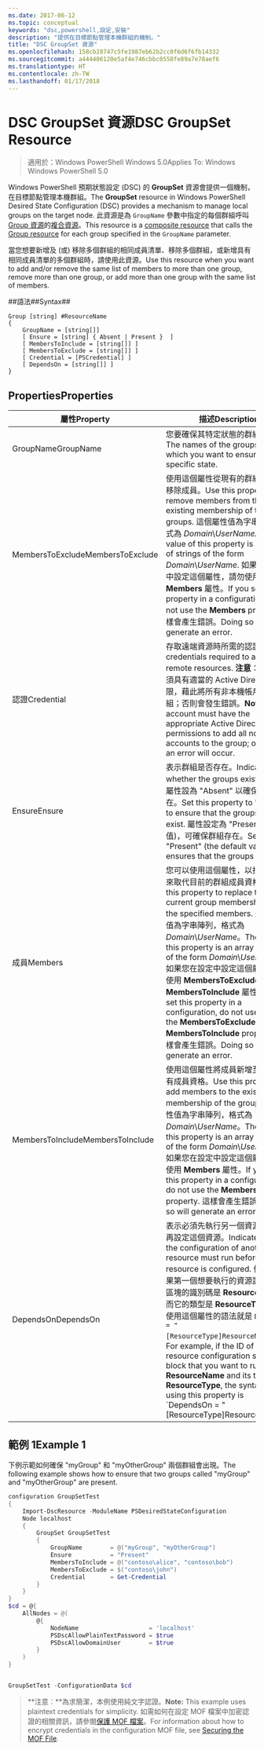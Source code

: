 ```yaml
---
ms.date: 2017-06-12
ms.topic: conceptual
keywords: "dsc,powershell,設定,安裝"
description: "提供在目標節點管理本機群組的機制。"
title: "DSC GroupSet 資源"
ms.openlocfilehash: 158cb28747c5fe1987eb62b2cc0f6d6f6fb14332
ms.sourcegitcommit: a444406120e5af4e746cbbc0558fe89a7e78aef6
ms.translationtype: HT
ms.contentlocale: zh-TW
ms.lasthandoff: 01/17/2018
---
```

# <a name="dsc-groupset-resource"></a><span data-ttu-id="f9974-104">DSC GroupSet 資源</span><span class="sxs-lookup"><span data-stu-id="f9974-104">DSC GroupSet Resource</span></span>

> <span data-ttu-id="f9974-105">適用於：Windows PowerShell Windows 5.0</span><span class="sxs-lookup"><span data-stu-id="f9974-105">Applies To: Windows Windows PowerShell 5.0</span></span>

<span data-ttu-id="f9974-106">Windows PowerShell 預期狀態設定 (DSC) 的 **GroupSet** 資源會提供一個機制，在目標節點管理本機群組。</span><span class="sxs-lookup"><span data-stu-id="f9974-106">The **GroupSet** resource in Windows PowerShell Desired State Configuration (DSC) provides a mechanism to manage local groups on the target node.</span></span> <span data-ttu-id="f9974-107">此資源是為 `GroupName` 參數中指定的每個群組呼叫 [Group 資源](groupResource.md)的[複合資源](authoringResourceComposite.md)。</span><span class="sxs-lookup"><span data-stu-id="f9974-107">This resource is a [composite resource](authoringResourceComposite.md) that calls the [Group resource](groupResource.md) for each group specified in the `GroupName` parameter.</span></span>

<span data-ttu-id="f9974-108">當您想要新增及 (或) 移除多個群組的相同成員清單、移除多個群組，或新增具有相同成員清單的多個群組時，請使用此資源。</span><span class="sxs-lookup"><span data-stu-id="f9974-108">Use this resource when you want to add and/or remove the same list of members to more than one group, remove more than one group, or add more than one group with the same list of members.</span></span>

##<a name="syntax"></a><span data-ttu-id="f9974-109">語法##</span><span class="sxs-lookup"><span data-stu-id="f9974-109">Syntax##</span></span>
```
Group [string] #ResourceName
{
    GroupName = [string[]]
    [ Ensure = [string] { Absent | Present }  ]
    [ MembersToInclude = [string[]] ]
    [ MembersToExclude = [string[]] ]
    [ Credential = [PSCredential] ]
    [ DependsOn = [string[]] ]
}
```

## <a name="properties"></a><span data-ttu-id="f9974-110">Properties</span><span class="sxs-lookup"><span data-stu-id="f9974-110">Properties</span></span>

|  <span data-ttu-id="f9974-111">屬性</span><span class="sxs-lookup"><span data-stu-id="f9974-111">Property</span></span>  |  <span data-ttu-id="f9974-112">描述</span><span class="sxs-lookup"><span data-stu-id="f9974-112">Description</span></span>   | 
|---|---| 
| <span data-ttu-id="f9974-113">GroupName</span><span class="sxs-lookup"><span data-stu-id="f9974-113">GroupName</span></span>| <span data-ttu-id="f9974-114">您要確保其特定狀態的群組名稱。</span><span class="sxs-lookup"><span data-stu-id="f9974-114">The names of the groups for which you want to ensure a specific state.</span></span>| 
| <span data-ttu-id="f9974-115">MembersToExclude</span><span class="sxs-lookup"><span data-stu-id="f9974-115">MembersToExclude</span></span>| <span data-ttu-id="f9974-116">使用這個屬性從現有的群組成員資格移除成員。</span><span class="sxs-lookup"><span data-stu-id="f9974-116">Use this property to remove members from the existing membership of the groups.</span></span> <span data-ttu-id="f9974-117">這個屬性值為字串陣列，格式為 *Domain*\\*UserName*。</span><span class="sxs-lookup"><span data-stu-id="f9974-117">The value of this property is an array of strings of the form *Domain*\\*UserName*.</span></span> <span data-ttu-id="f9974-118">如果您在設定中設定這個屬性，請勿使用 **Members** 屬性。</span><span class="sxs-lookup"><span data-stu-id="f9974-118">If you set this property in a configuration, do not use the **Members** property.</span></span> <span data-ttu-id="f9974-119">這樣會產生錯誤。</span><span class="sxs-lookup"><span data-stu-id="f9974-119">Doing so will generate an error.</span></span>| 
| <span data-ttu-id="f9974-120">認證</span><span class="sxs-lookup"><span data-stu-id="f9974-120">Credential</span></span>| <span data-ttu-id="f9974-121">存取遠端資源時所需的認證。</span><span class="sxs-lookup"><span data-stu-id="f9974-121">The credentials required to access remote resources.</span></span> <span data-ttu-id="f9974-122">**注意**：此帳戶必須具有適當的 Active Directory 權限，藉此將所有非本機帳戶加入群組；否則會發生錯誤。</span><span class="sxs-lookup"><span data-stu-id="f9974-122">**Note**: This account must have the appropriate Active Directory permissions to add all non-local accounts to the group; otherwise, an error will occur.</span></span>
| <span data-ttu-id="f9974-123">Ensure</span><span class="sxs-lookup"><span data-stu-id="f9974-123">Ensure</span></span>| <span data-ttu-id="f9974-124">表示群組是否存在。</span><span class="sxs-lookup"><span data-stu-id="f9974-124">Indicates whether the groups exist.</span></span> <span data-ttu-id="f9974-125">請將此屬性設為 "Absent" 以確保群組不存在。</span><span class="sxs-lookup"><span data-stu-id="f9974-125">Set this property to "Absent" to ensure that the groups do not exist.</span></span> <span data-ttu-id="f9974-126">屬性設定為 "Present" (預設值)，可確保群組存在。</span><span class="sxs-lookup"><span data-stu-id="f9974-126">Setting it to "Present" (the default value) ensures that the groups exist.</span></span>| 
| <span data-ttu-id="f9974-127">成員</span><span class="sxs-lookup"><span data-stu-id="f9974-127">Members</span></span>| <span data-ttu-id="f9974-128">您可以使用這個屬性，以指定的成員來取代目前的群組成員資格。</span><span class="sxs-lookup"><span data-stu-id="f9974-128">Use this property to replace the current group membership with the specified members.</span></span> <span data-ttu-id="f9974-129">這個屬性值為字串陣列，格式為 *Domain*\\*UserName*。</span><span class="sxs-lookup"><span data-stu-id="f9974-129">The value of this property is an array of strings of the form *Domain*\\*UserName*.</span></span> <span data-ttu-id="f9974-130">如果您在設定中設定這個屬性，請勿使用 **MembersToExclude** 或 **MembersToInclude** 屬性。</span><span class="sxs-lookup"><span data-stu-id="f9974-130">If you set this property in a configuration, do not use either the **MembersToExclude** or **MembersToInclude** property.</span></span> <span data-ttu-id="f9974-131">這樣會產生錯誤。</span><span class="sxs-lookup"><span data-stu-id="f9974-131">Doing so will generate an error.</span></span>| 
| <span data-ttu-id="f9974-132">MembersToInclude</span><span class="sxs-lookup"><span data-stu-id="f9974-132">MembersToInclude</span></span>| <span data-ttu-id="f9974-133">使用這個屬性將成員新增至群組的現有成員資格。</span><span class="sxs-lookup"><span data-stu-id="f9974-133">Use this property to add members to the existing membership of the group.</span></span> <span data-ttu-id="f9974-134">這個屬性值為字串陣列，格式為 *Domain*\\*UserName*。</span><span class="sxs-lookup"><span data-stu-id="f9974-134">The value of this property is an array of strings of the form *Domain*\\*UserName*.</span></span> <span data-ttu-id="f9974-135">如果您在設定中設定這個屬性，請勿使用 **Members** 屬性。</span><span class="sxs-lookup"><span data-stu-id="f9974-135">If you set this property in a configuration, do not use the **Members** property.</span></span> <span data-ttu-id="f9974-136">這樣會產生錯誤。</span><span class="sxs-lookup"><span data-stu-id="f9974-136">Doing so will generate an error.</span></span>| 
| <span data-ttu-id="f9974-137">DependsOn</span><span class="sxs-lookup"><span data-stu-id="f9974-137">DependsOn</span></span> | <span data-ttu-id="f9974-138">表示必須先執行另一個資源的設定，再設定這個資源。</span><span class="sxs-lookup"><span data-stu-id="f9974-138">Indicates that the configuration of another resource must run before this resource is configured.</span></span> <span data-ttu-id="f9974-139">例如，如果第一個想要執行的資源設定指令碼區塊的識別碼是 __ResourceName__，而它的類型是 __ResourceType__，則使用這個屬性的語法就是 `DependsOn = "[ResourceType]ResourceName"`。</span><span class="sxs-lookup"><span data-stu-id="f9974-139">For example, if the ID of the resource configuration script block that you want to run first is __ResourceName__ and its type is __ResourceType__, the syntax for using this property is \`DependsOn = "[ResourceType]ResourceName"\`\`.</span></span>| 

## <a name="example-1"></a><span data-ttu-id="f9974-140">範例 1</span><span class="sxs-lookup"><span data-stu-id="f9974-140">Example 1</span></span>

<span data-ttu-id="f9974-141">下例示範如何確保 "myGroup" 和 "myOtherGroup" 兩個群組會出現。</span><span class="sxs-lookup"><span data-stu-id="f9974-141">The following example shows how to ensure that two groups called "myGroup" and "myOtherGroup" are present.</span></span> 

```powershell
configuration GroupSetTest
{
    Import-DscResource -ModuleName PSDesiredStateConfiguration
    Node localhost
    {
        GroupSet GroupSetTest
        {
            GroupName        = @("myGroup", "myOtherGroup")
            Ensure           = "Present"
            MembersToInclude = @("contoso\alice", "contoso\bob")
            MembersToExclude = $("contoso\john")
            Credential       = Get-Credential
        }
    }
}
$cd = @{
    AllNodes = @(
        @{
            NodeName                    = 'localhost'
            PSDscAllowPlainTextPassword = $true
            PSDscAllowDomainUser        = $true
        }
    )
}


GroupSetTest -ConfigurationData $cd
```

><span data-ttu-id="f9974-142">**注意︰**為求簡潔，本例使用純文字認證。</span><span class="sxs-lookup"><span data-stu-id="f9974-142">**Note:** This example uses plaintext credentials for simplicity.</span></span> <span data-ttu-id="f9974-143">如需如何在設定 MOF 檔案中加密認證的相關資訊，請參閱[保護 MOF 檔案](secureMOF.md)。</span><span class="sxs-lookup"><span data-stu-id="f9974-143">For information about how to encrypt credentials in the configuration MOF file, see [Securing the MOF File](secureMOF.md).</span></span>


